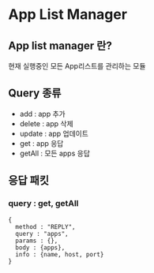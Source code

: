 # App List Manager
## App list manager 란?
현재 실행중인 모든 App리스트를 관리하는 모듈

## Query 종류
- add : app 추가
- delete : app 삭제
- update : app 업데이트
- get : app 응답
- getAll : 모든 apps 응답

## 응답 패킷

### query : get, getAll 
```
{
  method : "REPLY",
  query : "apps",
  params : {},
  body : {apps},
  info : {name, host, port}
}
```